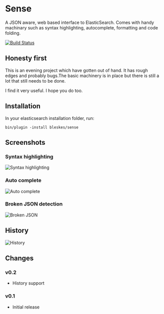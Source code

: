 Sense
=====

A JSON aware, web based interface to ElasticSearch. Comes with handy machinary such as syntax highlighting, autocomplete, 
formatting and code folding.

[![Build Status](https://travis-ci.org/bleskes/sense.png)](https://travis-ci.org/bleskes/sense)

Honesty first
-------------
This is an evening project which have gotten out of hand.
It has rough edges and probably bugs.The basic machinery is in place but there is still a lot that still needs to be done.

I find it very useful. I hope you do too.

Installation
------------

In your elasticsearch installation folder, run:

    bin/plugin -install bleskes/sense
   
   

Screenshots
-----------

### Syntax highlighting
![Syntax highlighting](https://github.com/bleskes/sense/raw/master/docs/syntaxhighlighting.png)

### Auto complete
![Auto complete](https://github.com/bleskes/sense/raw/master/docs/autocomplete.png)

### Broken JSON detection
![Broken JSON](https://github.com/bleskes/sense/raw/master/docs/broken.png)

## History
![History](https://github.com/bleskes/sense/raw/master/docs/history.png)

Changes
-------

### v0.2
- History support

### v0.1
- Initial release